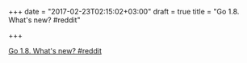 +++
date = "2017-02-23T02:15:02+03:00"
draft = true
title = "Go 1.8. What's new?  #reddit"

+++

<p><a href="https://t.co/HHzMWXou38">Go 1.8. What's new?  #reddit</a></p>
